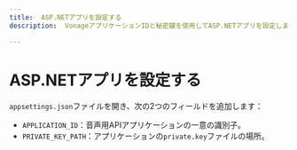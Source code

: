 ```yaml
---
title:  ASP.NETアプリを設定する
description:  VonageアプリケーションIDと秘密鍵を使用してASP.NETアプリを設定します

---
```


ASP.NETアプリを設定する
===============

`appsettings.json`ファイルを開き、次の2つのフィールドを追加します：

* `APPLICATION_ID`：音声用APIアプリケーションの一意の識別子。
* `PRIVATE_KEY_PATH`：アプリケーションの`private.key`ファイルの場所。

